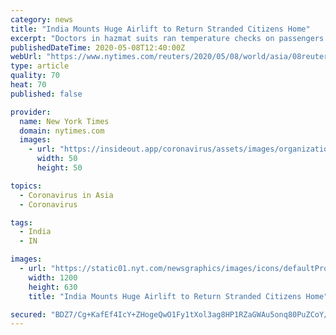 ```yaml
---
category: news
title: "India Mounts Huge Airlift to Return Stranded Citizens Home"
excerpt: "Doctors in hazmat suits ran temperature checks on passengers at Delhi airport and bags were disinfected as the first group of Indians returned home on special flights from Singapore and the Gulf on Friday since a sweeping lockdown was imposed in March."
publishedDateTime: 2020-05-08T12:40:00Z
webUrl: "https://www.nytimes.com/reuters/2020/05/08/world/asia/08reuters-health-coronavirus-india-diaspora.html"
type: article
quality: 70
heat: 70
published: false

provider:
  name: New York Times
  domain: nytimes.com
  images:
    - url: "https://insideout.app/coronavirus/assets/images/organizations/nytimes.com-50x50.jpg"
      width: 50
      height: 50

topics:
  - Coronavirus in Asia
  - Coronavirus

tags:
  - India
  - IN

images:
  - url: "https://static01.nyt.com/newsgraphics/images/icons/defaultPromoCrop.png"
    width: 1200
    height: 630
    title: "India Mounts Huge Airlift to Return Stranded Citizens Home"

secured: "BDZ7/Cg+KafEf4IcY+ZHogeQwO1Fy1tXol3ag8HP1RZaGWAu5onq80PuZCoY/9LwTkErF6efRMA+kKWTzMAiVj9ae9MToU0xwgD9YWuJIEGIP52l+tFvZPhq/m1dlA8d+fsaxKYcW9zBkk32cJlI0fsYggF2McIXPENy3Aei5jARCVbcPhCPLy+JsI+JVxCeqeN7jC3hUNdA+Cs9Dl0xb4Cd2FloxyiOMFN5YeOs3xZ/xSQdeH7w0kT1IIp5njKDupzusm1wZyDRfcpvVc0GGQZ0QI+dR5abkMXjZEFeSmlE1t4hXT49sbq0x7xiFNTl;hdCWP+1WOaBffDZp6QfAYQ=="
---
```


